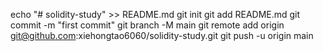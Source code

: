 echo "# solidity-study" >> README.md
git init
git add README.md
git commit -m "first commit"
git branch -M main
git remote add origin git@github.com:xiehongtao6060/solidity-study.git
git push -u origin main